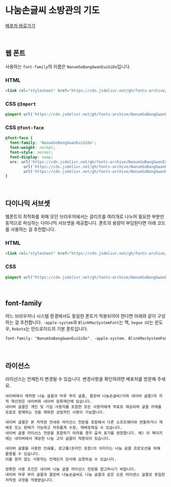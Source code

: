 # 나눔손글씨 소방관의 기도

[배포처 바로가기](https://hangeul.naver.com/fonts/search?f=clova)

&nbsp;

## 웹 폰트

사용하는 `font-family`의 이름은 `NanumSoBangGwanEuiGiDo`입니다.

### HTML

```html
<link rel="stylesheet" href="https://cdn.jsdelivr.net/gh/fonts-archive/NanumSoBangGwanEuiGiDo/NanumSoBangGwanEuiGiDo.css" type="text/css"/>
```

### CSS `@Import`

```css
@import url('https://cdn.jsdelivr.net/gh/fonts-archive/NanumSoBangGwanEuiGiDo/NanumSoBangGwanEuiGiDo.css');
```

### CSS `@font-face`

```css
@font-face {
  font-family: 'NanumSoBangGwanEuiGiDo';
  font-weight: normal;
  font-style: normal;
  font-display: swap;
  src: url('https://cdn.jsdelivr.net/gh/fonts-archive/NanumSoBangGwanEuiGiDo/NanumSoBangGwanEuiGiDo.woff2') format('woff2'),
        url('https://cdn.jsdelivr.net/gh/fonts-archive/NanumSoBangGwanEuiGiDo/NanumSoBangGwanEuiGiDo.woff') format('woff'),
        url('https://cdn.jsdelivr.net/gh/fonts-archive/NanumSoBangGwanEuiGiDo/NanumSoBangGwanEuiGiDo.ttf') format('truetype');
}
```

&nbsp;

## 다이나믹 서브셋

웹폰트의 최적화를 위해 모던 브라우저에서는 글리프를 여러개로 나누어 필요한 부분만 동적으로 파싱하는 다이나믹 서브셋을 제공합니다. 폰트의 용량이 부담된다면 아래 코드를 사용하는 걸 추천합니다.

### HTML

```html
<link rel="stylesheet" href="https://cdn.jsdelivr.net/gh/fonts-archive/NanumSoBangGwanEuiGiDo/subsets/NanumSoBangGwanEuiGiDo-dynamic-subset.css" type="text/css"/>
```

### CSS

```css
@import url("https://cdn.jsdelivr.net/gh/fonts-archive/NanumSoBangGwanEuiGiDo/subsets/NanumSoBangGwanEuiGiDo-dynamic-subset.css");
```

&nbsp;

## font-family

어느 브라우저나 시스템 환경에서도 동일한 폰트가 적용되어야 한다면 아래와 같이 구성하는 걸 추천합니다. `-apple-system`과 `BlinkMacSystemFont`는 맥, `Segoe UI`는 윈도우, `Roboto`는 안드로이드의 기본 폰트입니다.

```css
font-family: "NanumSoBangGwanEuiGiDo", -apple-system, BlinkMacSystemFont, "Segoe UI",Roboto, Oxygen, Ubuntu, Cantarell, "Open Sans", "Helvetica Neue", sans-serif;
```

&nbsp;

## 라이선스

라이선스는 언제든지 변경될 수 있습니다. 변경사항을 확인하려면 배포처를 방문해 주세요.

```
네이버에서 제작한 나눔 글꼴과 마루 부리 글꼴, 클로바 나눔손글씨(이하 네이버 글꼴)의 지적 재산권은 네이버와 네이버 문화재단에 있습니다.
네이버 글꼴은 개인 및 기업 사용자를 포함한 모든 사용자에게 무료로 제공되며 글꼴 자체를 유료로 판매하는 것을 제외한 상업적인 사용이 가능합니다.

네이버 글꼴은 본 저작권 안내와 라이선스 전문을 포함해서 다른 소프트웨어와 번들하거나 재배포 또는 판매가 가능하고 자유롭게 수정, 재배포하실 수 있습니다.
네이버 글꼴 라이선스 전문을 포함하기 어려울 경우 출처 표기를 권장합니다. 예) 이 페이지에는 네이버에서 제공한 나눔 고딕 글꼴이 적용되어 있습니다.

네이버 글꼴을 사용한 인쇄물, 광고물(온라인 포함)의 이미지는 나눔 글꼴 프로모션을 위해 활용될 수 있습니다.
이를 원치 않는 사용자는 언제든지 당사에 요청하실 수 있습니다.

정확한 사용 조건은 네이버 나눔 글꼴 라이선스 전문을 참고하시기 바랍니다.
네이버 마루 부리 글꼴과 클로바 나눔손글씨도 나눔 글꼴과 같은 오픈 라이센스 글꼴로 동일한 저작권 규정을 적용받습니다.
```
